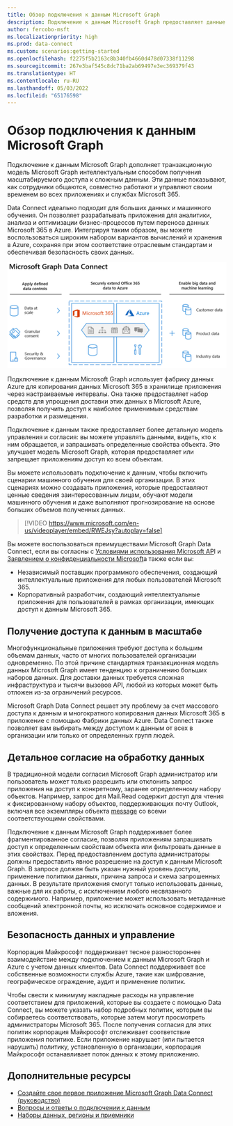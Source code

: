 ```yaml
---
title: Обзор подключения к данным Microsoft Graph
description: Подключение к данным Microsoft Graph предоставляет данные Microsoft 365 в Microsoft Azure, что обеспечивает доступ к наилучшим средствам разработки и размещения для работы с этими данными.
author: fercobo-msft
ms.localizationpriority: high
ms.prod: data-connect
ms.custom: scenarios:getting-started
ms.openlocfilehash: f2275f5b2163c8b340fb4660d478d07338f11298
ms.sourcegitcommit: 267e3baf545c8dc71ba2ab69497e3ec369379f43
ms.translationtype: HT
ms.contentlocale: ru-RU
ms.lasthandoff: 05/03/2022
ms.locfileid: "65176598"
---
```

# <a name="overview-of-microsoft-graph-data-connect"></a>Обзор подключения к данным Microsoft Graph

Подключение к данным Microsoft Graph дополняет транзакционную модель Microsoft Graph интеллектуальным способом получения масштабируемого доступа к сложным данным. Эти данные показывают, как сотрудники общаются, совместно работают и управляют своим временем во всех приложениях и службах Microsoft 365. 

Data Connect идеально подходит для больших данных и машинного обучения. Он позволяет разрабатывать приложения для аналитики, анализа и оптимизации бизнес-процессов путем переноса данных Microsoft 365 в Azure. Интегрируя таким образом, вы можете воспользоваться широким набором вариантов вычислений и хранения в Azure, сохраняя при этом соответствие отраслевым стандартам и обеспечивая безопасность своих данных.

![Изображение, на котором показаны примененные элементы управления данными между данными Microsoft 365 в облаке Azure, а также выходные данные.](images/data-connect-mgdc-capabilities.png)

Подключение к данным Microsoft Graph использует фабрику данных Azure для копирования данных Microsoft 365 в хранилище приложения через настраиваемые интервалы. Она также предоставляет набор средств для упрощения доставки этих данных в Microsoft Azure, позволяя получить доступ к наиболее применимым средствам разработки и размещения. 

Подключение к данным также предоставляет более детальную модель управления и согласия: вы можете управлять данными, видеть, кто к ним обращается, и запрашивать определенные свойства объекта. Это улучшает модель Microsoft Graph, которая предоставляет или запрещает приложениям доступ ко всем объектам.

Вы можете использовать подключение к данным, чтобы включить сценарии машинного обучения для своей организации. В этих сценариях можно создавать приложения, которые предоставляют ценные сведения заинтересованным лицам, обучают модели машинного обучения и даже выполняют прогнозирование на основе больших объемов полученных данных.</br>

<!--<iframe class="video-iframe" style="width: 960px; height: 540px;" frameborder="0" allowfullscreen="true" src="https://www.microsoft.com/en-us/videoplayer/embed/RWEJsy?autoplay=false"> </iframe>-->

> [!VIDEO https://www.microsoft.com/en-us/videoplayer/embed/RWEJsy?autoplay=false]

Вы можете воспользоваться преимуществами Microsoft Graph Data Connect, если вы согласны с [Условиями использования Microsoft AP](/legal/microsoft-apis/terms-of-use?context=/graph/context)I и [Заявлением о конфиденциальности Microsoft](https://go.microsoft.com/fwlink/p/?LinkId=123161)а также если вы:

- Независимый поставщик программного обеспечения, создающий интеллектуальные приложения для любых пользователей Microsoft 365.
- Корпоративный разработчик, создающий интеллектуальные приложения для пользователей в рамках организации, имеющих доступ к данным Microsoft 365.

## <a name="access-to-data-at-scale"></a>Получение доступа к данным в масштабе

Многофункциональные приложения требуют доступа к большим объемам данных, часто от многих пользователей организации одновременно. По этой причине стандартная транзакционная модель данных Microsoft Graph имеет тенденцию к ограничению больших наборов данных. Для доставки данных требуется сложная инфраструктура и тысячи вызовов API, любой из которых может быть отложен из-за ограничений ресурсов. 

Microsoft Graph Data Connect решает эту проблему за счет массового доступа к данным и многократного копирования данных Microsoft 365 в приложение с помощью Фабрики данных Azure. Data Connect также позволяет вам выбирать между доступом к данным от всех в организации или только от определенных групп людей.

## <a name="granular-data-consent"></a>Детальное согласие на обработку данных

В традиционной модели согласия Microsoft Graph администратор или пользователь может только разрешить или отклонить запрос приложения на доступ к конкретному, заранее определенному набору объектов. Например, запрос для Mail.Read содержит доступ для чтения к фиксированному набору объектов, поддерживающих почту Outlook, включая все экземпляры объекта [message](/graph/api/resources/message) со всеми соответствующими свойствами. 

Подключение к данным Microsoft Graph поддерживает более фрагментированное согласие, позволяя приложениям запрашивать доступ к определенным свойствам объекта или фильтровать данные в этих свойствах. Перед предоставлением доступа администраторы должны предоставить явное разрешение на доступ к данным Microsoft Graph. В запросе должен быть указан нужный уровень доступа, применение политики данных, причина запроса и схема запрошенных данных. В результате приложения смогут только использовать данные, важные для их работы, с исключением любого несвязанного содержимого. Например, приложение может использовать метаданные сообщений электронной почты, но исключать основное содержимое и вложения.

## <a name="data-security-and-governance"></a>Безопасность данных и управление

Корпорация Майкрософт поддерживает тесное разностороннее взаимодействие между подключением к данным Microsoft Graph и Azure с учетом данных клиентов. Data Connect поддерживает все собственные возможности службы Azure, такие как шифрование, географическое ограждение, аудит и применение политик. 

Чтобы свести к минимуму накладные расходы на управление соответствием для приложений, которые вы создаете с помощью Data Connect, вы можете указать набор подробных политик, которым вы собираетесь соответствовать, которые затем могут просмотреть администраторы Microsoft 365. После получения согласия для этих политик корпорация Майкрософт отслеживает соответствие приложения политике. Если приложение нарушает (или пытается нарушить) политику, установленную в организации, корпорация Майкрософт останавливает поток данных к этому приложению.

## <a name="see-also"></a>Дополнительные ресурсы

- [Создайте свое первое приложение Microsoft Graph Data Connect (руководство)](data-connect-quickstart.yml)
- [Вопросы и ответы о подключении к данным](data-connect-faq.md)
- [Наборы данных, регионы и приемники](data-connect-datasets.md)
